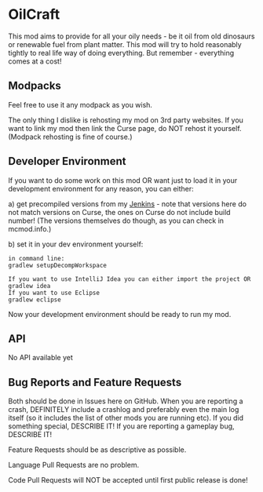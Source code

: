 # OilCraft #
This mod aims to provide for all your oily needs - be it oil from old dinosaurs or renewable fuel from plant matter. This mod will try to hold reasonably tightly to real life way of doing everything. But remember - everything comes at a cost!

## Modpacks ##
Feel free to use it any modpack as you wish.

The only thing I dislike is rehosting my mod on 3rd party websites. If you want to link my mod then link the Curse page, do NOT rehost it yourself. (Modpack rehosting is fine of course.)

## Developer Environment ##
If you want to do some work on this mod OR want just to load it in your development environment for any reason, you can either:

a) get precompiled versions from my [Jenkins](http://ondraster.cz:8080/) - note that versions here do not match versions on Curse, the ones on Curse do not include build number! (The versions themselves do though, as you can check in mcmod.info.)

b) set it in your dev environment yourself:

```
in command line:
gradlew setupDecompWorkspace

If you want to use IntelliJ Idea you can either import the project OR
gradlew idea
If you want to use Eclipse
gradlew eclipse
```

Now your development environment should be ready to run my mod.

## API ##
No API available yet

## Bug Reports and Feature Requests ##
Both should be done in Issues here on GitHub. When you are reporting a crash, DEFINITELY include a crashlog and preferably even the main log itself (so it includes the list of other mods you are running etc). If you did something special, DESCRIBE IT! If you are reporting a gameplay bug, DESCRIBE IT!

Feature Requests should be as descriptive as possible.

Language Pull Requests are no problem.

Code Pull Requests will NOT be accepted until first public release is done!

